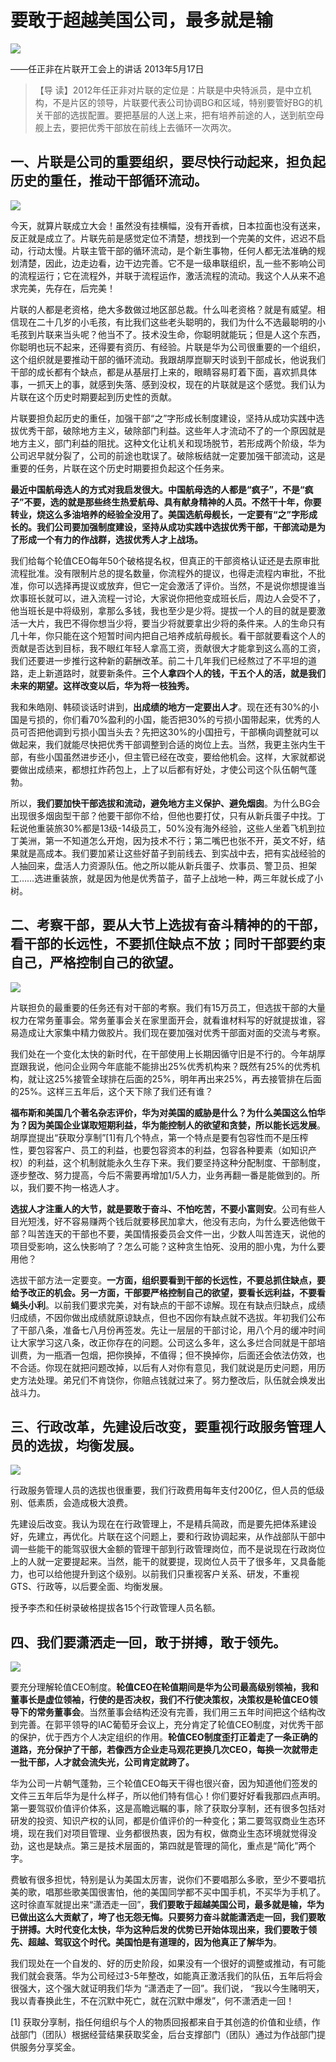 # 要敢于超越美国公司，最多就是输
<img class="pv" src="https://api.visitor.plantree.me/visitor-badge/pv?namespace=plantree.me&key=renzhengfei-speeches/./docs/speeches/2013/05/要敢于超越美国公司，最多就是输.md">


——任正非在片联开工会上的讲话
2013年5月17日



>【导  读】2012年任正非对片联的定位是：片联是中央特派员，是中立机构，不是片区的领导，片联要代表公司协调BG和区域，特别要管好BG的机关干部的选拔配置。要把基层的人送上来，把有培养前途的人，送到航空母舰上去，要把优秀干部放在前线上去循环一次两次。



## 一、片联是公司的重要组织，要尽快行动起来，担负起历史的重任，推动干部循环流动。
<img class="pv" src="https://api.visitor.plantree.me/visitor-badge/pv?namespace=plantree.me&key=renzhengfei-speeches/./docs/speeches/2013/05/要敢于超越美国公司，最多就是输.md">


今天，就算片联成立大会！虽然没有挂横幅，没有开香槟，日本拉面也没有送来，反正就是成立了。片联先前是感觉定位不清楚，想找到一个完美的文件，迟迟不启动，行动太慢。片联主管干部的循环流动，是个新生事物，任何人都无法准确的规划清楚，因此，边走边看，边干边完善。它不是一级串联组织，乱一些不影响公司的流程运行；它在流程外，并联于流程运作，激活流程的流动。我这个人从来不追求完美，先存在，后完美！

片联的人都是老资格，绝大多数做过地区部总裁。什么叫老资格？就是有威望。相信现在二十几岁的小毛孩，有比我们这些老头聪明的，我们为什么不选最聪明的小毛孩到片联来当头呢？他当不了。技术没生命，你聪明就能玩；但是人这个东西，你聪明也玩不起来，还得要有资历、有经验。片联是华为公司很重要的一个组织，这个组织就是要推动干部的循环流动。我跟胡厚崑聊天时谈到干部成长，他说我们干部的成长都有个缺点，都是从基层打上来的，眼睛容易盯着下面，喜欢抓具体事，一抓天上的事，就感到失落、感到没权，现在的片联就是这个感觉。我们认为片联在这个历史时期要起到历史性的贡献。

片联要担负起历史的重任，加强干部“之”字形成长制度建设，坚持从成功实践中选拔优秀干部，破除地方主义，破除部门利益。这些年人才流动不了的一个原因就是地方主义，部门利益的阻扰。这种文化让机关和现场脱节，若形成两个阶级，华为公司迟早就分裂了，公司的前途也耽误了。破除板结就一定要加强干部流动，这是重要的任务，片联在这个历史时期要担负起这个任务来。

**最近中国航母选人的方式对我启发很大。中国航母选的人都是“疯子”，不是“疯子”不要，选的就是那些终生热爱航母、具有献身精神的人员。不然干十年，你要转业，烧这么多油培养的经验全没用了。美国选航母舰长，一定要有“之”字形成长的。我们公司要加强制度建设，坚持从成功实践中选拔优秀干部，干部流动是为了形成一个有力的作战群，选拔优秀人才上战场。**

我们给每个轮值CEO每年50个破格提名权，但真正的干部资格认证还是去原审批流程批准。没有限制片总的提名数量，你流程外的提议，也得走流程内审批，不批准，你可以选择再提议或放弃，但它一定会激活了评价。当然，不是说你想提谁当炊事班长就可以，进入流程一讨论，大家说你把他变成班长后，周边人会受不了，他当班长是中将级别，拿那么多钱，我也至少是少将。提拔一个人的目的就是要激活一大片，我巴不得你想当少将，要当少将就要拿出少将的条件来。人的生命只有几十年，你只能在这个短暂时间内把自己培养成航母舰长。看干部就要看这个人的贡献是否达到目标，我不眼红年轻人拿高工资，贡献很大才能拿到这么高的工资，我们还要进一步推行这种新的薪酬改革。前二十几年我们已经熬过了不平坦的道路，走上新道路时，就要新条件。**三个人拿四个人的钱，干五个人的活，就是我们未来的期望。这样改变以后，华为将一枝独秀。**

我和朱皓刚、韩硕谈话时讲到，**出成绩的地方一定要出人才**。现在还有30%的小国是亏损的，你们看70%盈利的小国，能否把30%的亏损小国带起来，优秀的人员可否把他调到亏损小国当头去？先把这30%的小国扭亏，干部横向调整就可以做起来，我们就能尽快把优秀干部调整到合适的岗位上去。当然，我更主张内生干部，有些小国虽然进步还小，但主管已经在改变，要给他机会。这样，大家就都说要做出成绩来，都想扛炸药包上，上了以后都有好处，才使公司这个队伍朝气蓬勃。

所以，**我们要加快干部选拔和流动，避免地方主义保护、避免烟囱**。为什么BG会出现很多烟囱型干部？他要干部你不给，但他也要打仗，只有从新兵蛋子中找。丁耘说他重装旅30%都是13级-14级员工，50%没有海外经验，这些人坐着飞机到拉丁美洲，第一不知道怎么开炮，因为技术不行；第二嘴巴也张不开，英文不好，结果就是高成本。我们要加紧让这些好苗子到前线去、到实战中去，把有实战经验的人抽回来，盘活人力资源队伍。他之所以能从新兵蛋子、炊事员、警卫员、担架工……选进重装旅，就是因为他是优秀苗子，苗子上战地一种，两三年就长成了小树。

## 二、考察干部，要从大节上选拔有奋斗精神的的干部，看干部的长远性，不要抓住缺点不放；同时干部要约束自己，严格控制自己的欲望。
<img class="pv" src="https://api.visitor.plantree.me/visitor-badge/pv?namespace=plantree.me&key=renzhengfei-speeches/./docs/speeches/2013/05/要敢于超越美国公司，最多就是输.md">


片联担负的最重要的任务还有对干部的考察。我们有15万员工，但选拔干部的大量权力在常务董事会。常务董事会关在家里面开会，就看谁材料写的好就提拔谁，容易造成让大家集中精力做胶片。我们现在要加强对优秀干部面对面的交流与考察。

我们处在一个变化太快的新时代，在干部使用上长期因循守旧是不行的。今年胡厚崑跟我说，他问企业网今年底能不能排出25%优秀机构来？既然有25%的优秀机构，就让这25%接管全球排在后面的25%，明年再出来25%，再去接管排在后面的25%。这样三五年后，这个天下除了我们还有谁？

**福布斯和美国几个著名杂志评价，华为对美国的威胁是什么？为什么美国这么怕华为？因为美国企业谋取短期利益，华为能控制人的欲望和贪婪，所以能长远发展**。胡厚崑提出“获取分享制”[1]有几个特点，第一个特点是要有包容性而不是压榨性，要包容客户、员工的利益，也要包容资本的利益，包容各种要素（如知识产权）的利益，这个机制就能永久生存下来。我们要坚持这种分配制度、干部制度，逐步整改、努力提高，今后不需要再增加1/5人力，业务再翻一番是能做到的。所以，我们要不拘一格选人才。

**选拔人才注重人的大节，就是要敢于奋斗、不怕吃苦，不要小富则安**。公司有些人目光短浅，好不容易赚两个钱后就要移民加拿大，他没有志向，为什么要选他做干部？叫苦连天的干部也不要，美国情报委员会文件一出，少数人叫苦连天，说他的项目受影响，这么快影响了？怎么可能？这种贪生怕死、没用的胆小鬼，为什么要用他？

选拔干部方法一定要变。**一方面，组织要看到干部的长远性，不要总抓住缺点，要给予改正的机会。另一方面，干部要严格控制自己的欲望，要看长远利益，不要看蝇头小利**。以前我们要求完美，对有缺点的干部不谅解。现在有缺点归缺点，成绩归成绩，不因你做出成绩就原谅缺点，但也不因你有缺点就不选拔。年初我们公布了干部八条，准备七八月份再签发。先让一层层的干部讨论，用八个月的缓冲时间让大家学习这八条，改正你存在的问题。公司这么多年，这么多烂合同就是干部培训费，为一瓶酒一包烟，把你换掉，不值得；但不换掉你，后面还会依法仿效，也不合适。你现在就把问题改掉，以后有人对你有意见，我们就说是历史问题，用历史方法处理。弟兄们不肯饶你，你赔点钱就过来了。努力整改后，队伍就会焕发出战斗力。

## 三、行政改革，先建设后改变，要重视行政服务管理人员的选拔，均衡发展。
<img class="pv" src="https://api.visitor.plantree.me/visitor-badge/pv?namespace=plantree.me&key=renzhengfei-speeches/./docs/speeches/2013/05/要敢于超越美国公司，最多就是输.md">


行政服务管理人员的选拔也很重要，我们行政费用每年支付200亿，但人员的低级别、低素质，会造成极大浪费。

先建设后改变。我认为现在在行政管理上，不是精兵简政，而是要先把体系建设好，先建立，再优化。片联在这个问题上，要和行政协调起来，从作战部队干部中调一些能干的能驾驭很大金额的管理干部到行政管理岗位，而不是说现在行政岗位上的人就一定要提起来。当然，能干的就要提，现岗位人员干了很多年，又具备能力，也可以给他提升到这个级别。以前我们只重视客户关系、研发，不重视GTS、行政等，以后要全面、均衡发展。

授予李杰和任树录破格提拔各15个行政管理人员名额。

## 四、我们要潇洒走一回，敢于拼搏，敢于领先。
<img class="pv" src="https://api.visitor.plantree.me/visitor-badge/pv?namespace=plantree.me&key=renzhengfei-speeches/./docs/speeches/2013/05/要敢于超越美国公司，最多就是输.md">


要充分理解轮值CEO制度。**轮值CEO在轮值期间是华为公司最高级别领袖，我和董事长是虚位领袖，行使的是否决权，我们不行使决策权，决策权是轮值CEO领导下的常务董事会**。当然董事会结构还没有完善，我们用三五年时间把这个结构改到完善。在郭平领导的IAC葡萄牙会议上，充分肯定了轮值CEO制度，对优秀干部的保护，优于西方个人决定组织的作用。**轮值CEO制度歪打正着走了一条正确的道路，充分保护了干部，若像西方企业走马观花更换几次CEO，每换一次就带走一批干部，人才就会流失光，公司肯定就跨了。**

华为公司一片朝气蓬勃，三个轮值CEO每天干得也很兴奋，因为知道他们签发的文件三五年后华为是什么样子，所以他们特有信心！你们要好好看我那四点声明。第一要驾驭价值评价体系，这是高瞻远瞩的事，除了获取分享制，还有很多包括对研发的投资、知识产权的认同，都是价值评价的一种变化；第二要驾驭商业生态环境，现在我们对项目管理、业务都很热衷，因为有权，做商业生态环境就觉得没劲，这也是缺点。第三是技术层面的，第四就是管理的简化，重点是“简化”两个字。   

费敏有很多担忧，特别是认为美国太厉害，说你们不要唱那么多歌，至少不要唱抗美的歌，唱那些歌美国很害怕，他的美国同学都不买中国手机，不买华为手机了。这时徐直军就提出来“潇洒走一回”，**我们要敢于超越美国公司，最多就是输，华为已做出这么大贡献了，垮了也无怨无悔。只要努力奋斗就能潇洒走一回，我们要敢于拼搏。大时代变化太快，华为这种后发的优势已开始体现出来，我们要敢于领先、超越、驾驭这个时代。美国怕是有道理的，因为他真正了解华为**。

我们现处在一个自发的、好的历史阶段，如果没有一个很好的调整或推动，有可能我们就会衰落。华为公司经过3-5年整改，如能真正激活我们的队伍，五年后将会很强大，这个强大就证明我们华为 “潇洒走了一回”。我们说， “我以今生赌明天，我以青春换此生，不在沉默中死亡，就在沉默中爆发”，何不潇洒走一回！



[1] 获取分享制，指任何组织与个人的物质回报都来自于其创造的价值和业绩，作战部门（团队）根据经营结果获取奖金，后台支撑部门（团队）通过为作战部门提供服务分享奖金。
